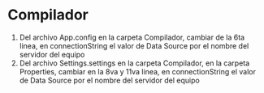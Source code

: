 # Compilador
1. Del archivo App.config en la carpeta Compilador, cambiar de la 6ta linea, en connectionString el valor de Data Source por el nombre del servidor del equipo
2. Del archivo Settings.settings en la carpeta Compilador, en la carpeta Properties, cambiar en la 8va y 11va linea, en connectionString el valor de Data Source por el nombre del servidor del equipo
